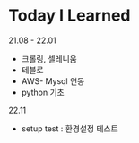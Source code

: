 # Today I Learned
21.08 - 22.01
- 크롤링, 셀레니움
- 테블로
- AWS- Mysql 연동
- python 기초

22.11
- setup test : 환경설정 테스트